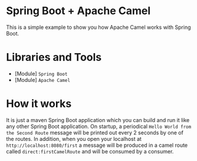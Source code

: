 # Spring Boot + Apache Camel

This is a simple example to show you how Apache Camel works with Spring Boot.

# Libraries and Tools
* [Module] `Spring Boot`
* [Module] `Apache Camel`

# How it works
It is just a maven Spring Boot application which you can build and run it like any other Spring Boot application. 
On startup, a periodical `Hello World from the Second Route` message will be printed out every 2 seconds by one of the routes.
In addition, when you open your localhost at `http://localhost:8080/first` a message will be produced in a camel route called 
`direct:firstCamelRoute` and will be consumed by a consumer.
